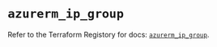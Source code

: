 # `azurerm_ip_group`

Refer to the Terraform Registory for docs: [`azurerm_ip_group`](https://www.terraform.io/docs/providers/azurerm/r/ip_group).
